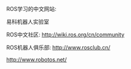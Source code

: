 ROS学习的中文网站: 

易科机器人实验室

ROS中文社区: http://wiki.ros.org/cn/community

ROS机器人俱乐部: http://www.rosclub.cn/

http://www.robotos.net/

